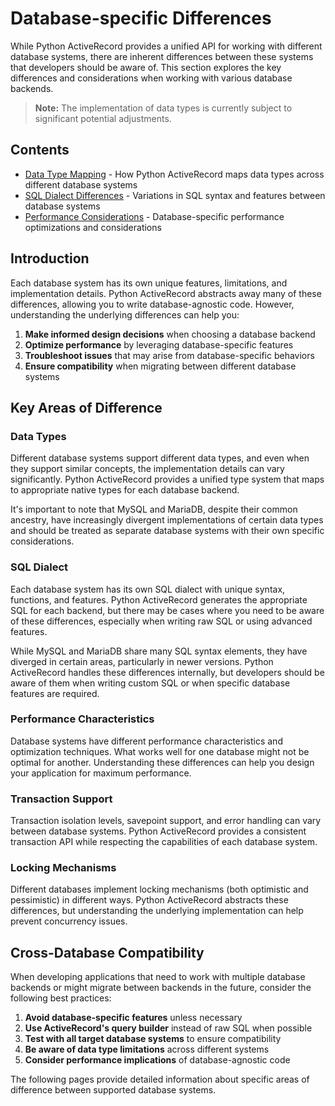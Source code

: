# Database-specific Differences

While Python ActiveRecord provides a unified API for working with different database systems, there are inherent differences between these systems that developers should be aware of. This section explores the key differences and considerations when working with various database backends.

> **Note:** The implementation of data types is currently subject to significant potential adjustments.

## Contents

- [Data Type Mapping](data_type_mapping.md) - How Python ActiveRecord maps data types across different database systems
- [SQL Dialect Differences](sql_dialect_differences.md) - Variations in SQL syntax and features between database systems
- [Performance Considerations](performance_considerations.md) - Database-specific performance optimizations and considerations

## Introduction

Each database system has its own unique features, limitations, and implementation details. Python ActiveRecord abstracts away many of these differences, allowing you to write database-agnostic code. However, understanding the underlying differences can help you:

1. **Make informed design decisions** when choosing a database backend
2. **Optimize performance** by leveraging database-specific features
3. **Troubleshoot issues** that may arise from database-specific behaviors
4. **Ensure compatibility** when migrating between different database systems

## Key Areas of Difference

### Data Types

Different database systems support different data types, and even when they support similar concepts, the implementation details can vary significantly. Python ActiveRecord provides a unified type system that maps to appropriate native types for each database backend.

It's important to note that MySQL and MariaDB, despite their common ancestry, have increasingly divergent implementations of certain data types and should be treated as separate database systems with their own specific considerations.

### SQL Dialect

Each database system has its own SQL dialect with unique syntax, functions, and features. Python ActiveRecord generates the appropriate SQL for each backend, but there may be cases where you need to be aware of these differences, especially when writing raw SQL or using advanced features.

While MySQL and MariaDB share many SQL syntax elements, they have diverged in certain areas, particularly in newer versions. Python ActiveRecord handles these differences internally, but developers should be aware of them when writing custom SQL or when specific database features are required.

### Performance Characteristics

Database systems have different performance characteristics and optimization techniques. What works well for one database might not be optimal for another. Understanding these differences can help you design your application for maximum performance.

### Transaction Support

Transaction isolation levels, savepoint support, and error handling can vary between database systems. Python ActiveRecord provides a consistent transaction API while respecting the capabilities of each database system.

### Locking Mechanisms

Different databases implement locking mechanisms (both optimistic and pessimistic) in different ways. Python ActiveRecord abstracts these differences, but understanding the underlying implementation can help prevent concurrency issues.

## Cross-Database Compatibility

When developing applications that need to work with multiple database backends or might migrate between backends in the future, consider the following best practices:

1. **Avoid database-specific features** unless necessary
2. **Use ActiveRecord's query builder** instead of raw SQL when possible
3. **Test with all target database systems** to ensure compatibility
4. **Be aware of data type limitations** across different systems
5. **Consider performance implications** of database-agnostic code

The following pages provide detailed information about specific areas of difference between supported database systems.